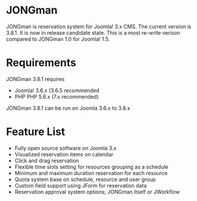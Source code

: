 JONGman
=======

JONGman is reservation system for Joomla! 3.x CMS. The current version is 3.8.1. It is now in release candidate state. This is a most re-write verison compared to JONGman 1.0 for Joomla! 1.5.

Requirements
============

JONGman 3.8.1 requires 
+ Joomla! 3.6.x (3.6.5 recommended
+ PHP PHP 5.6.x (7.x recommended)

JONGman 3.8.1 can be run on Joomla 3.6.x to 3.8.x

Feature List
============
+ Fully open source software on Joomla 3.x
+ Visualized reservation items on calendar
+ Click and drag reservation
+ Flexible time slots setting for resources grouping as a schedule
+ Minimum and maximum duration reservation for each resource
+ Quota system base on schedule, resource and user group
+ Custom field support using JForm for reservation data
+ Reservation approval system options; JONGman itself or JWorkflow

